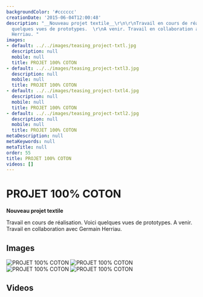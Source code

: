 ```yaml
---
backgroundColor: '#cccccc'
creationDate: '2015-06-04T12:00:48'
description: "__Nouveau projet textile__\r\n\r\nTravail en cours de réalisation. Voici
  quelques vues de prototypes.  \r\nA venir. Travail en collaboration avec Germain
  Herriau. "
images:
- default: ../../images/teasing_project-txtl.jpg
  description: null
  mobile: null
  title: PROJET 100% COTON
- default: ../../images/teasing_project-txtl3.jpg
  description: null
  mobile: null
  title: PROJET 100% COTON
- default: ../../images/teasing_project-txtl4.jpg
  description: null
  mobile: null
  title: PROJET 100% COTON
- default: ../../images/teasing_project-txtl2.jpg
  description: null
  mobile: null
  title: PROJET 100% COTON
metaDescription: null
metaKeywords: null
metaTitle: null
order: 55
title: PROJET 100% COTON
videos: []
---
```


# PROJET 100% COTON

__Nouveau projet textile__

Travail en cours de réalisation. Voici quelques vues de prototypes.
A venir. Travail en collaboration avec Germain Herriau.

## Images

![PROJET 100% COTON](../../images/teasing_project-txtl.jpg)
![PROJET 100% COTON](../../images/teasing_project-txtl3.jpg)
![PROJET 100% COTON](../../images/teasing_project-txtl4.jpg)
![PROJET 100% COTON](../../images/teasing_project-txtl2.jpg)

## Videos
